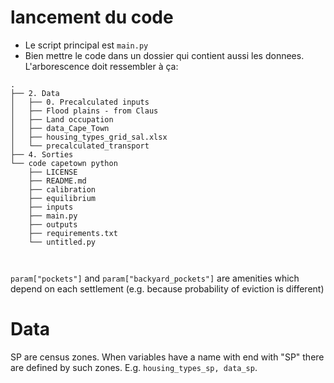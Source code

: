 # lancement du code
- Le script principal est ```main.py```
- Bien mettre le code dans un dossier qui contient aussi les donnees. L'arborescence doit ressembler à ça:

```shell
.
├── 2. Data
│   ├── 0. Precalculated inputs
│   ├── Flood plains - from Claus
│   ├── Land occupation
│   ├── data_Cape_Town
│   ├── housing_types_grid_sal.xlsx
│   └── precalculated_transport
├── 4. Sorties
└── code capetown python
    ├── LICENSE
    ├── README.md
    ├── calibration
    ├── equilibrium
    ├── inputs
    ├── main.py
    ├── outputs
    ├── requirements.txt
    └── untitled.py
  
    
```

```param["pockets"]``` and ```param["backyard_pockets"]``` are amenities which depend on each settlement (e.g. because probability of eviction is different)

# Data
SP are census zones. When variables have a name with end with "SP" there are defined by such zones. E.g. ```housing_types_sp, data_sp```.

